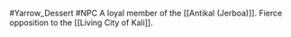 #Yarrow_Dessert #NPC 
A loyal member of the [[Antikal (Jerboa)]]. Fierce opposition to the [[Living City of Kali]].